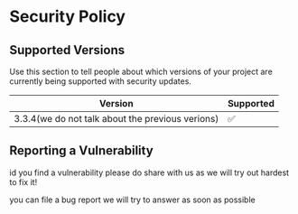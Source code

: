 # Security Policy

## Supported Versions

Use this section to tell people about which versions of your project are
currently being supported with security updates.

| Version                                            | Supported          |
| -------------------------------------------------- | ------------------ |
| 3.3.4(we do not talk about the previous verions)   | :white_check_mark: |


## Reporting a Vulnerability

id you find a vulnerability please do share with us as we will try out hardest to fix it!

you can file a bug report we will try to answer as soon as possible

